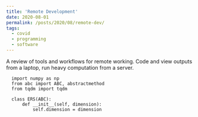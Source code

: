 ```yaml
---
title: 'Remote Development'
date: 2020-08-01
permalink: /posts/2020/08/remote-dev/
tags:
  - covid
  - programming
  - software
---
```


A review of tools and workflows for remote working. Code and view outputs from a laptop, run heavy computation from a server.

```
  import numpy as np
  from abc import ABC, abstractmethod
  from tqdm import tqdm

  class ERS(ABC):
      def __init__(self, dimension):
          self.dimension = dimension
```
